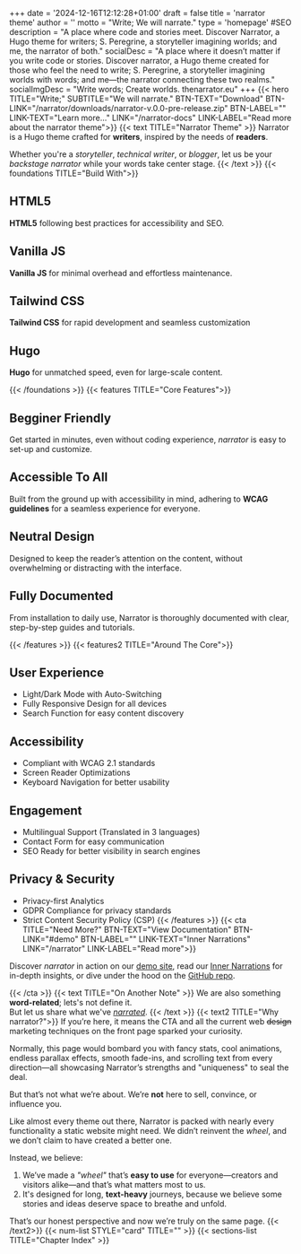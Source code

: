 +++
date = '2024-12-16T12:12:28+01:00'
draft = false
title = 'narrator theme'
author = ''
motto  = "Write<span class='text-pri dark:text-pri-d'>;</span> We will narrate<span class='text-pri dark:text-pri-d'>.</span>"
type = 'homepage'
#SEO
description = "A place where code and stories meet. Discover Narrator, a Hugo theme for writers; S. Peregrine, a storyteller imagining worlds; and me, the narrator of both."
socialDesc = "A place where it doesn’t matter if you write code or stories. Discover narrator, a Hugo theme created for those who feel the need to write; S. Peregrine, a storyteller imagining worlds with words; and me—the narrator connecting these two realms."
socialImgDesc = "Write words; Create worlds. thenarrator.eu"
+++
{{< hero TITLE="Write;" SUBTITLE="We will narrate." BTN-TEXT="Download" BTN-LINK="/narrator/downloads/narrator-v.0.0-pre-release.zip" BTN-LABEL="" LINK-TEXT="Learn more..." LINK="/narrator-docs" LINK-LABEL="Read more about the narrator theme">}}
{{< text TITLE="Narrator Theme" >}}
Narrator is a Hugo theme crafted for **writers**, inspired by the needs of **readers**. 

Whether you're a *storyteller*, *technical writer*, or *blogger*, let us be your *backstage narrator* while your words take center stage.
{{< /text >}}
{{< foundations TITLE="Build With">}}

## HTML5 
**HTML5** following best practices for accessibility and SEO.

## Vanilla JS
**Vanilla JS** for minimal overhead and effortless maintenance.

## Tailwind CSS
**Tailwind CSS** for rapid development and seamless customization

## Hugo 
**Hugo** for unmatched speed, even for large-scale content.

{{< /foundations >}}
{{< features TITLE="Core Features">}}

## Begginer Friendly
 Get started in minutes, even without coding experience, *narrator* is easy to set-up and customize.
## Accessible To All 
  Built from the ground up with accessibility in mind, adhering to **WCAG guidelines** for a seamless experience for everyone.
## Neutral Design
   Designed to keep the reader’s attention on the content, without overwhelming or distracting with the interface.
## Fully Documented
From installation to daily use, Narrator is thoroughly documented with clear, step-by-step guides and tutorials.

{{< /features >}}
{{< features2 TITLE="Around The Core">}} 

## User Experience
- Light/Dark Mode with Auto-Switching
- Fully Responsive Design for all devices
- Search Function for easy content discovery

## Accessibility
- Compliant with WCAG 2.1 standards
- Screen Reader Optimizations
- Keyboard Navigation for better usability

## Engagement
- Multilingual Support (Translated in 3 languages)
- Contact Form for easy communication
- SEO Ready for better visibility in search engines

## Privacy & Security
- Privacy-first Analytics
- GDPR Compliance for privacy standards
- Strict Content Security Policy (CSP)
{{< /features >}}
{{< cta TITLE="Need More?" BTN-TEXT="View Documentation" BTN-LINK="#demo" BTN-LABEL="" LINK-TEXT="Inner Narrations" LINK="/narrator" LINK-LABEL="Read more">}} 

Discover *narrator* in action on our [demo site](https://wordlycode.com), read our [Inner Narrations](/wordlycode/ "Test") for in-depth insights, or dive under the hood on the [GitHub repo](https://wordlycode.com).

{{< /cta >}}
{{< text TITLE="On Another Note" >}}
We are also something **word-related**<span class="text-pri">;</span> lets's not define it.  
But let us share what we've [*narrated*](/stories).
{{< /text >}}
{{< text2 TITLE="Why narrator?">}}
If you’re here, it means the CTA and all the current web ~~design~~ marketing techniques on the front page sparked your curiosity.

Normally, this page would bombard you with fancy stats, cool animations, endless parallax effects, smooth fade-ins, and scrolling text from every direction—all showcasing Narrator’s strengths and "uniqueness" to seal the deal.

But that’s not what we’re about.
We’re **not** here to sell, convince, or influence you.

Like almost every theme out there, Narrator is packed with nearly every functionality a static website might need.
We didn’t reinvent the *wheel*, and we don’t claim to have created a better one.

Instead, we believe:
1. We’ve made a *"wheel"* that’s **easy to use** for everyone—creators and visitors alike—and that’s what matters most to us.
2. It's designed for long, **text-heavy** journeys, because we believe some stories and ideas deserve space to breathe and unfold.

That’s our honest perspective and now we’re truly on the same page.
{{< /text2>}}
{{< num-list STYLE="card" TITLE="" >}}
{{< sections-list TITLE="Chapter Index" >}}
